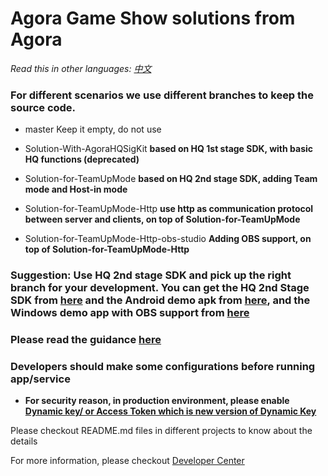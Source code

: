 
# Agora Game Show solutions from Agora

*Read this in other languages: [中文](README.zh.md)*


### For different scenarios we use different branches to keep the source code.

- master Keep it empty, do not use

- Solution-With-AgoraHQSigKit **based on HQ 1st stage SDK, with basic HQ functions (deprecated)**

- Solution-for-TeamUpMode **based on HQ 2nd stage SDK, adding Team mode and Host-in mode**

- Solution-for-TeamUpMode-Http **use http as communication protocol between server and clients, on top of Solution-for-TeamUpMode**

- Solution-for-TeamUpMode-Http-obs-studio **Adding OBS support, on top of Solution-for-TeamUpMode-Http**

### Suggestion: Use HQ 2nd stage SDK and pick up the right branch for your development. You can get the HQ 2nd Stage SDK from [here](https://apprtcio-my.sharepoint.com/:f:/g/personal/zhangle_agora_io/EqI4y81PsbtIuxsPL_jZwL0Bl8H4TomX001-AthJVRbl3Q?e=5Z2CPb) and the Android demo apk from [here](https://apprtcio-my.sharepoint.com/:u:/g/personal/zhangle_agora_io/EawQ_WjkBY1GiuQJihzchJYBHK6ywHwYiPEzdSXJ52z0xg?e=24tCkI), and the Windows demo app with OBS support from [here](https://apprtcio-my.sharepoint.com/:u:/g/personal/zhangle_agora_io/EVL8MQLUAPJLtlk025PN7yIBS_xSh1M7S2R19vPuYd5zEA?e=G9mqg3)

### Please read the guidance [here](https://apprtcio-my.sharepoint.com/:w:/g/personal/zhangle_agora_io/Edt6dcv-RwpPrrIfKVKvldkBucoFmfe7zOMqUcwQtB8C2w?e=NqR48v)

### Developers should make some configurations before running app/service

- **For security reason, in production environment, please enable [Dynamic key/ or Access Token which is new version of Dynamic Key](https://document.agora.io/cn/1.14/instruction/key.html)**

Please checkout README.md files in different projects to know about the details

For more information, please checkout
[Developer Center](https://docs.agora.io/en/2.1.3/product/Interactive%20Broadcast/Solutions/contest?platform=All%20Platforms)
